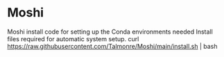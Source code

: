 # Moshi
Moshi install code for setting up the Conda environments needed
Install files required for automatic system setup. 
curl https://raw.githubusercontent.com/Talmonre/Moshi/main/install.sh | bash
